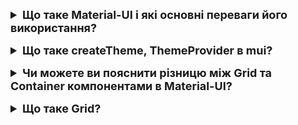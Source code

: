<details style="margin-bottom: 15px;">
  <summary style="cursor: pointer; outline: none; font-weight: bold; font-size: 18px;">
    Що таке Material-UI і які основні переваги його використання?
  </summary>
  <div style="padding: 10px; font-size: 16px;">
    <p>Material-UI - це бібліотека інтерфейсу користувача для React, яка базується на дизайн-мові Material Design, розробленій Google. </p>
  </div>
</details>
<details style="margin-bottom: 15px;">
  <summary style="cursor: pointer; outline: none; font-weight: bold; font-size: 18px;">
    Що таке createTheme, ThemeProvider в mui?
  </summary>
  <div style="padding: 10px; font-size: 16px;">
    <p>createTheme і ThemeProvider - це частини бібліотеки Material-UI, які використовуються для роботи з темами (themes). Давайте розглянемо кожен з них детальніше:<br>
    createTheme: Це функція, яка дозволяє створювати теми для вашого додатка. Тема визначає різні аспекти дизайну, такі як кольори, шрифти, розміри та інші параметри. Ви можете використовувати createTheme для створення об'єкта теми з власними налаштуваннями. Ось приклад:<br>
    <pre>
    import { createTheme } from '@mui/material/styles';
    const theme = createTheme({
    palette: {
        primary: {
        main: '#1976d2',
        },
        secondary: {
        main: '#dc004e',
        },
    },
    });
    </pre>
    У цьому прикладі ми створюємо тему з визначеними кольорами для основного (primary) та додаткового (secondary) палітр.
    ThemeProvider: Це компонент, який надає вашому додатку доступ до створеної теми. Ви обгортаєте свій додаток ThemeProvider і передаєте йому створену тему як пропс. Це дозволяє всім компонентам вашого додатка отримати доступ до цієї теми. Ось приклад використання ThemeProvider:
    <pre>
    import { ThemeProvider } from '@mui/material/styles';
    function App() {
    return (
        <ThemeProvider theme={theme}>
        {/* Ваш додаток тут */}
        ThemeProvider>
    );
    }
    </pre>
    Коли ви вкладаєте свій додаток в ThemeProvider, всі компоненти Material-UI, які ви використовуєте в цьому додатку, автоматично отримують доступ до теми, яку ви визначили. Це дозволяє легко налаштовувати вигляд вашого додатку та забезпечує єдиний стиль для всіх компонентів.
  </div>
</details>
<details style="margin-bottom: 15px;">
  <summary style="cursor: pointer; outline: none; font-weight: bold; font-size: 18px;">
   Чи можете ви пояснити різницю між Grid та Container компонентами в Material-UI?
  </summary>
  <div style="padding: 10px; font-size: 16px;">
    <p>Container: Container компонент використовується для обмеження ширини вмісту вашого додатку. Він створює контейнер, який автоматично адаптується до розміру екрану та встановлює максимальну ширину контенту.
Container допомагає забезпечити консистентний та центрований вигляд вашого додатку на різних розмірах екрану.
Зазвичай Container розміщується на рівні верхнього рівня в додатку, обгортаючи увесь вміст, але може використовуватися і всередині інших контейнерів для уточнення області змісту.<br>
Grid: Grid компонент використовується для створення гнучкої сітки, яка дозволяє розміщати елементи у різних колонках та рядках.
Він надає зручний спосіб для організації макету вашого додатку, дозволяючи легко створювати різноманітні розташування елементів.
Grid може використовуватися всередині Container або будь-якого іншого контейнера, щоб створити складні макети.<br>
Отже, коротко кажучи, Container використовується для обмеження ширини контенту та його центрування на екрані, тоді як Grid використовується для створення гнучкої сітки для розміщення елементів у макеті вашого додатку.</p>
  </div>
</details>
<details style="margin-bottom: 15px;">
  <summary style="cursor: pointer; outline: none; font-weight: bold; font-size: 18px;">
    Що таке Grid?
  </summary>
  <div style="padding: 10px; font-size: 16px;">
    <p>Ця конструкція використовується для організації макету з використанням компонента `Grid` з бібліотеки Material-UI.<br>
1. **`<Grid container spacing={2}>`**: Це визначає контейнер для елементів `Grid`. Параметр `spacing={2}` вказує на відступ між елементами у сітці. У цьому випадку, відступ буде 2 одиниці. `container` означає, що цей `Grid` виражає собою контейнер, в якому можуть розміщуватися рядки та колонки.<br>
2. **`<Grid item xs={12} sm={6} md={4}>`**: Це означає один елемент в сітці `Grid`. Використовуючи атрибути `xs`, `sm` та `md`, ви задаєте ширину цього елемента на різних розмірах екрану. У цьому випадку, на екранах XS (екстра-малі), елемент займає всю доступну ширину (12 колонок), на екранах SM (малі) займає половину ширини (6 колонок), а на екранах MD (середні) - одну третину ширини (4 колонки).<br>
Отже, ця конструкція вказує на те, що в контейнері `Grid` буде розміщено елемент, який буде займати всю доступну ширину на екранах з найменшим розміром (XS), половину ширини на екранах SM та одну третину ширини на екранах MD, з відступом між елементами 2 одиниці.</p>
  </div>
</details>
